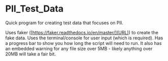 # PII_Test_Data
Quick program for creating test data that focuses on PII. 

Uses faker ([https://faker.readthedocs.io/en/master/](URL)) to create the fake data. Uses the terminal/console for user input (which is required). 
Has a progress bar to show you how long the script will need to run. It also has an embedded warning for any file size over 5MB - likely anything over 20MB will take a fair bit. 
